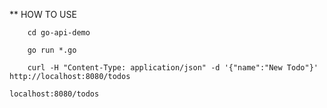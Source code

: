 ** HOW TO USE

```shell
	cd go-api-demo
```

```shell
	go run *.go
```

```shell
	curl -H "Content-Type: application/json" -d '{"name":"New Todo"}' http://localhost:8080/todos
```

```
localhost:8080/todos
```
